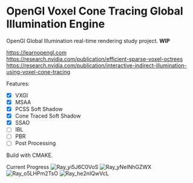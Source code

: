 # OpenGl Voxel Cone Tracing Global Illumination Engine
OpenGl Global Illumination real-time rendering study project. **WIP**

https://learnopengl.com  
https://research.nvidia.com/publication/efficient-sparse-voxel-octrees  
https://research.nvidia.com/publication/interactive-indirect-illumination-using-voxel-cone-tracing

Features:
- [X] VXGI
- [X] MSAA
- [X] PCSS Soft Shadow
- [X] Cone Traced Soft Shadow
- [X] SSAO
- [ ] IBL
- [ ] PBR
- [ ] Post Processing

Build with CMAKE.

Current Progress
![Ray_yi5J6C0VoS](https://user-images.githubusercontent.com/52555899/133330788-37879bf9-d6b8-4b15-8f6f-20e7b180f456.jpg)
![Ray_yNeINhGZWX](https://user-images.githubusercontent.com/52555899/133330795-8762caf0-2883-4dcd-ac46-aeccad11f414.jpg)
![Ray_o5LHPm2TsO](https://user-images.githubusercontent.com/52555899/133330805-27f5f08c-c3bd-44bf-976f-b4523a5c61af.jpg)
![Ray_he2nIQwVcL](https://user-images.githubusercontent.com/52555899/133330811-33f91c0e-d1be-4f7a-b729-2f97b65a3d29.jpg)
